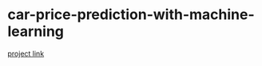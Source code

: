 # car-price-prediction-with-machine-learning
[project link](https://github.com/anandaiml19/car-price-prediction-with-machine-learning/blob/main/Car_Price_Prediction_ML.ipynb)
